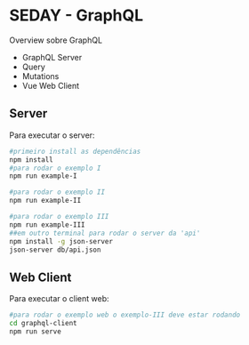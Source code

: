 # SEDAY - GraphQL

Overview sobre GraphQL

- GraphQL Server
- Query
- Mutations
- Vue Web Client

## Server

Para executar o server:

```sh
#primeiro install as dependências
npm install
#para rodar o exemplo I
npm run example-I

#para rodar o exemplo II
npm run example-II

#para rodar o exemplo III
npm run example-III
##em outro terminal para rodar o server da 'api'
npm install -g json-server
json-server db/api.json
```

## Web Client

Para executar o client web:

```sh
#para rodar o exemplo web o exemplo-III deve estar rodando
cd graphql-client
npm run serve
```